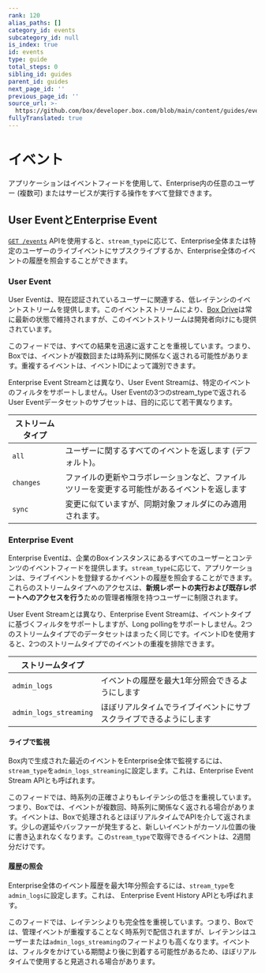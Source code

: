 ```yaml
---
rank: 120
alias_paths: []
category_id: events
subcategory_id: null
is_index: true
id: events
type: guide
total_steps: 0
sibling_id: guides
parent_id: guides
next_page_id: ''
previous_page_id: ''
source_url: >-
  https://github.com/box/developer.box.com/blob/main/content/guides/events/index.md
fullyTranslated: true
---
```

# イベント

アプリケーションはイベントフィードを使用して、Enterprise内の任意のユーザー (複数可) またはサービスが実行する操作をすべて登録できます。

## User EventとEnterprise Event

[`GET /events`](e://get_events) APIを使用すると、`stream_type`に応じて、Enterprise全体または特定のユーザーのライブイベントにサブスクライブするか、Enterprise全体のイベントの履歴を照会することができます。

### User Event

User Eventは、現在認証されているユーザーに関連する、低レイテンシのイベントストリームを提供します。このイベントストリームにより、[Box Drive][drive]は常に最新の状態で維持されますが、このイベントストリームは開発者向けにも提供されています。

このフィードでは、すべての結果を迅速に返すことを重視しています。つまり、Boxでは、イベントが複数回または時系列に関係なく返される可能性があります。重複するイベントは、イベントIDによって識別できます。

Enterprise Event Streamとは異なり、User Event Streamは、特定のイベントのフィルタをサポートしません。User Eventの3つのstream_typeで返されるUser Eventデータセットのサブセットは、目的に応じて若干異なります。

| ストリームタイプ  |                                                |
| --------- | ---------------------------------------------- |
| `all`     | ユーザーに関するすべてのイベントを返します (デフォルト)。                 |
| `changes` | ファイルの更新やコラボレーションなど、ファイルツリーを変更する可能性があるイベントを返します |
| `sync`    | 変更に似ていますが、同期対象フォルダにのみ適用されます。                   |

### Enterprise Event

Enterprise Eventは、企業のBoxインスタンスにあるすべてのユーザーとコンテンツのイベントフィードを提供します。`stream_type`に応じて、アプリケーションは、ライブイベントを登録するかイベントの履歴を照会することができます。これらのストリームタイプへのアクセスは、**新規レポートの実行および既存レポートへのアクセスを行う**ための管理者権限を持つユーザーに制限されます。

User Event Streamとは異なり、Enterprise Event Streamは、イベントタイプに基づくフィルタをサポートしますが、Long pollingをサポートしません。2つのストリームタイプでのデータセットはまったく同じです。イベントIDを使用すると、2つのストリームタイプでのイベントの重複を排除できます。

| ストリームタイプ               |                                   |
| ---------------------- | --------------------------------- |
| `admin_logs`           | イベントの履歴を最大1年分照会できるようにします          |
| `admin_logs_streaming` | ほぼリアルタイムでライブイベントにサブスクライブできるようにします |

#### ライブで監視

Box内で生成された最近のイベントをEnterprise全体で監視するには、`stream_type`を`admin_logs_streaming`に設定します。これは、Enterprise Event Stream APIとも呼ばれます。

このフィードでは、時系列の正確さよりもレイテンシの低さを重視しています。つまり、Boxでは、イベントが複数回、時系列に関係なく返される場合があります。イベントは、Boxで処理されるとほぼリアルタイムでAPIを介して返されます。少しの遅延やバッファーが発生すると、新しいイベントがカーソル位置の後に書き込まれなくなります。この`stream_type`で取得できるイベントは、2週間分だけです。

#### 履歴の照会

Enterprise全体のイベント履歴を最大1年分照会するには、`stream_type`を`admin_logs`に設定します。これは、 Enterprise Event History APIとも呼ばれます。

このフィードでは、レイテンシよりも完全性を重視しています。つまり、Boxでは、管理イベントが重複することなく時系列で配信されますが、レイテンシはユーザーまたは`admin_logs_streaming`のフィードよりも高くなります。イベントは、フィルタをかけている期間より後に到着する可能性があるため、ほぼリアルタイムで使用すると見逃される場合があります。

[drive]: https://www.box.com/drive